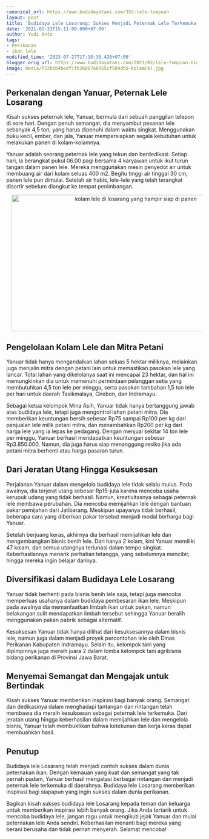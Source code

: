```yaml
---
canonical_url: https://www.budidayatani.com/355-lele-tumpuan
layout: post
title: 'Budidaya Lele Losarang: Sukses Menjadi Peternak Lele Terkemuka'
date: '2021-02-23T15:11:00.000+07:00'
author: Yudi Anto
tags:
- Perikanan
- ikan lele
modified_time: '2023-07-27T17:10:36.426+07:00'
blogger_orig_url: https://www.budidayatani.com/2021/02/lele-tumpuan-hidup-masyarakat-losarang.html
image: media/f22bbb4bedf1fb26067a0355cf584db5-kolam(4).jpg
---
```

<h2>Perkenalan dengan Yanuar, Peternak Lele Losarang</h2><p>Kisah sukses peternak lele, Yanuar, bermula dari sebuah panggilan telepon di sore hari. Dengan penuh semangat, dia menyambut pesanan lele sebanyak 4,5 ton, yang harus dipenuhi dalam waktu singkat. Menggunakan buku kecil, ember, dan jala, Yanuar mempersiapkan segala kebutuhan untuk melakukan panen di kolam-kolamnya.</p><p>Yanuar adalah seorang peternak lele yang tekun dan berdedikasi. Setiap hari, ia berangkat pukul 06.00 pagi bersama 4 karyawan untuk ikut turun tangan dalam panen lele. Mereka menggunakan mesin penyedot air untuk membuang air dari kolam seluas 400 m2. Begitu tinggi air tinggal 30 cm, panen lele pun dimulai. Setelah air habis, lele-lele yang telah terangkat disortir sebelum diangkut ke tempat penimbangan.</p><div class="separator" style="clear: both; text-align: center;"><a href="https://blogger.googleusercontent.com/img/b/R29vZ2xl/AVvXsEhmwxUbUoxHXVC3GGzP2gxfQ0qEtEDgfCEtKuau5-oCRULi7DAPEBzeRmovphVKl-W41-qnsIkXp5lrfV_ss4biiGpALkR793e3G1JZWD28_YmZCe_mbTXe-Q5QGGS1J4v5Dce89NLoLkgTGdKfHE950zvb_pHp7HiyKGjOHuIM1vKUBdWPP_rqU-T_weEm/s2130/kolam(4).jpg" imageanchor="1" style="margin-left: 1em; margin-right: 1em;"><img alt="kolam lele di losarang yang hampir siap di panen" border="0" data-original-height="1200" data-original-width="2130" height="360" src="https://blogger.googleusercontent.com/img/b/R29vZ2xl/AVvXsEhmwxUbUoxHXVC3GGzP2gxfQ0qEtEDgfCEtKuau5-oCRULi7DAPEBzeRmovphVKl-W41-qnsIkXp5lrfV_ss4biiGpALkR793e3G1JZWD28_YmZCe_mbTXe-Q5QGGS1J4v5Dce89NLoLkgTGdKfHE950zvb_pHp7HiyKGjOHuIM1vKUBdWPP_rqU-T_weEm/w640-h360/kolam(4).jpg" width="640" /></a></div><h2>Pengelolaan Kolam Lele dan Mitra Petani</h2><p>Yanuar tidak hanya mengandalkan lahan seluas 5 hektar miliknya, melainkan juga menjalin mitra dengan petani lain untuk memastikan pasokan lele yang lancar. Total lahan yang dikelolanya saat ini mencapai 23 hektar, dan hal ini memungkinkan dia untuk memenuhi permintaan pelanggan setia yang membutuhkan 4,5 ton lele per minggu, serta pasokan tambahan 1,5 ton lele per hari untuk daerah Tasikmalaya, Cirebon, dan Indramayu.</p><p>Sebagai ketua kelompok Mina Asih, Yanuar tidak hanya bertanggung jawab atas budidaya lele, tetapi juga mengontrol lahan petani mitra. Dia memberikan keuntungan bersih sebesar Rp75 sampai Rp100 per kg dari penjualan lele milik petani mitra, dan menambahkan Rp200 per kg dari harga lele yang ia lepas ke pedagang. Dengan menjual sekitar 14 ton lele per minggu, Yanuar berhasil mendapatkan keuntungan sebesar Rp3.850.000. Namun, dia juga harus siap menanggung resiko jika ada petani mitra berhenti atau harga pasaran turun.</p><h2>Dari Jeratan Utang Hingga Kesuksesan</h2><p>Perjalanan Yanuar dalam mengelola budidaya lele tidak selalu mulus. Pada awalnya, dia terjerat utang sebesar Rp15-juta karena mencoba usaha kerupuk udang yang tidak berhasil. Namun, kreativitasnya sebagai peternak lele membawa perubahan. Dia mencoba memijahkan lele dengan bantuan pakar pemijahan dari Jatibarang. Meskipun upayanya tidak berhasil, beberapa cara yang diberikan pakar tersebut menjadi modal berharga bagi Yanuar.</p><p>Setelah berjuang keras, akhirnya dia berhasil memijahkan lele dan mengembangkan bisnis benih lele. Dari hanya 2 kolam, kini Yanuar memiliki 47 kolam, dan semua utangnya terlunasi dalam tempo singkat. Keberhasilannya menarik perhatian tetangga, yang sebelumnya mencibir, hingga mereka ingin belajar darinya.</p><h2>Diversifikasi dalam Budidaya Lele Losarang</h2><p>Yanuar tidak berhenti pada bisnis benih lele saja, tetapi juga mencoba memperluas usahanya dalam budidaya pembesaran ikan lele. Meskipun pada awalnya dia memanfaatkan limbah ikan untuk pakan, namun belakangan sulit mendapatkan limbah tersebut sehingga Yanuar beralih menggunakan pakan pabrik sebagai alternatif.</p><p>Kesuksesan Yanuar tidak hanya dilihat dari kesuksesannya dalam bisnis lele, namun juga dalam menjadi proyek percontohan lele oleh Dinas Perikanan Kabupaten Indramayu. Selain itu, kelompok tani yang dipimpinnya juga meraih juara 2 dalam lomba kelompok tani agribisnis bidang perikanan di Provinsi Jawa Barat.</p><h2>Menyemai Semangat dan Mengajak untuk Bertindak</h2><p>Kisah sukses Yanuar memberikan inspirasi bagi banyak orang. Semangat dan dedikasinya dalam menghadapi tantangan dan rintangan telah membawa dia meraih kesuksesan sebagai peternak lele terkemuka. Dari jeratan utang hingga keberhasilan dalam memijahkan lele dan mengelola bisnis, Yanuar telah membuktikan bahwa ketekunan dan kerja keras dapat membuahkan hasil.</p><h2>Penutup</h2><p>Budidaya lele Losarang telah menjadi contoh sukses dalam dunia peternakan ikan. Dengan kemauan yang kuat dan semangat yang tak pernah padam, Yanuar berhasil mengatasi berbagai rintangan dan menjadi peternak lele terkemuka di daerahnya. Budidaya lele Losarang memberikan inspirasi bagi siapapun yang ingin sukses dalam dunia perikanan.</p><p>Bagikan kisah sukses budidaya lele Losarang kepada teman dan keluarga untuk memberikan inspirasi lebih banyak orang. Jika Anda tertarik untuk mencoba budidaya lele, jangan ragu untuk mengikuti jejak Yanuar dan mulai peternakan lele Anda sendiri. Keberhasilan menanti bagi mereka yang berani berusaha dan tidak pernah menyerah. Selamat mencoba!</p>